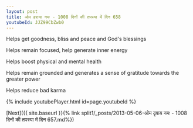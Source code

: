 ```yaml
---
layout: post
title: ओम हराया नमः - 1008 दिनों की तपस्या में दिन 658
youtubeId: JJZ99CbZwb0
---
```

 
 
Helps get goodness, bliss and peace and God's blessings
 
Helps remain focused, help generate inner energy 
 
Helps boost physical and mental health 
 
Helps remain grounded and generates a sense of gratitude towards the greater power 
 
Helps reduce bad karma
 
 
 
 


{% include youtubePlayer.html id=page.youtubeId %}
 
[Next]({{ site.baseurl }}{% link  split1/_posts/2013-05-06-ओम दृवाय नमः - 1008 दिनों की तपस्या में दिन 657.md%})
 
